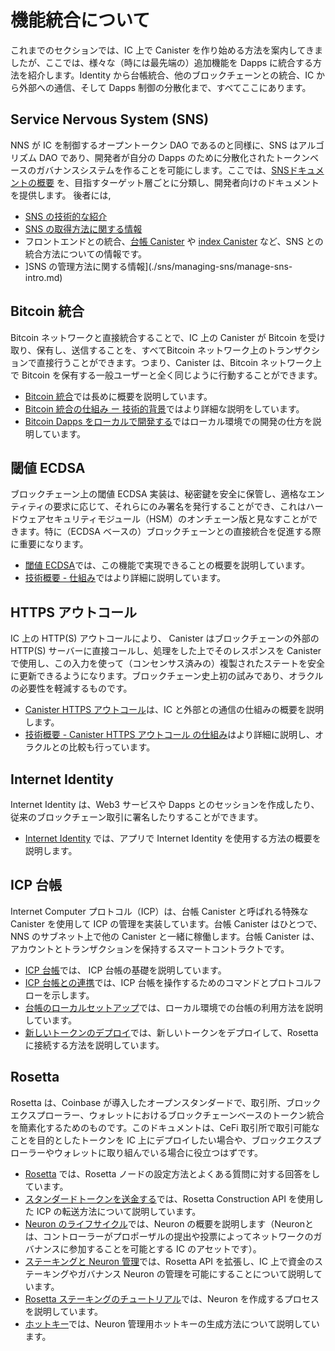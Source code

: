 # 機能統合について

これまでのセクションでは、IC 上で Canister を作り始める方法を案内してきましたが、ここでは、様々な（時には最先端の）追加機能を Dapps に統合する方法を紹介します。Identity から台帳統合、他のブロックチェーンとの統合、IC から外部への通信、そして Dapps 制御の分散化まで、すべてここにあります。

## Service Nervous System (SNS)
NNS が IC を制御するオープントークン DAO であるのと同様に、SNS はアルゴリズム DAO であり、開発者が自分の Dapps のために分散化されたトークンベースのガバナンスシステムを作ることを可能にします。ここでは、[SNSドキュメントの概要](./sns/index.md) を、目指すターゲット層ごとに分類し、開発者向けのドキュメントを提供します。
後者には,

* [SNS の技術的な紹介](./sns/sns-intro.md)
* [SNS の取得方法に関する情報](./sns/get-sns/get-sns-intro.md)
* フロントエンドとの統合、[台帳 Canister](./sns/integrate-sns/ledger-integration.md) や [index Canister](./sns/integrate-sns/index-integration.md) など、SNS との統合方法についての情報です。
* ]SNS の管理方法に関する情報](./sns/managing-sns/manage-sns-intro.md)

## Bitcoin 統合
Bitcoin ネットワークと直接統合することで、IC 上の Canister が Bitcoin を受け取り、保有し、送信することを、すべてBitcoin ネットワーク上のトランザクションで直接行うことができます。つまり、Canister は、Bitcoin ネットワーク上で Bitcoin を保有する一般ユーザーと全く同じように行動することができます。

* [Bitcoin 統合](./bitcoin/index.md)では長めに概要を説明しています。
* [Bitcoin 統合の仕組み ー 技術的背景](./bitcoin/bitcoin-how-it-works.md)ではより詳細な説明をしています。
* [Bitcoin Dapps をローカルで開発する](./bitcoin/local-development.md)ではローカル環境での開発の仕方を説明しています。

## 閾値 ECDSA
ブロックチェーン上の閾値 ECDSA 実装は、秘密鍵を安全に保管し、適格なエンティティの要求に応じて、それらにのみ署名を発行することができ、これはハードウェアセキュリティモジュール（HSM）のオンチェーン版と見なすことができます。特に（ECDSA ベースの）ブロックチェーンとの直接統合を促進する際に重要になります。

* [閾値 ECDSA](./t-ecdsa/index.md)では、この機能で実現できることの概要を説明しています。
* [技術概要 - 仕組み](./t-ecdsa/t-ecdsa-how-it-works.md)ではより詳細に説明しています。

## HTTPS アウトコール
IC 上の HTTP(S) アウトコールにより、 Canister はブロックチェーンの外部の HTTP(S) サーバーに直接コールし、処理をした上でそのレスポンスを Canister で使用し、この入力を使って（コンセンサス済みの）複製されたステートを安全に更新できるようになります。ブロックチェーン史上初の試みであり、オラクルの必要性を軽減するものです。

* [Canister HTTPS アウトコール](./http_requests/index.md)は、IC と外部との通信の仕組みの概要を説明します。
* [技術概要 - Canister HTTPS アウトコール の仕組み](./http_requests/http_requests-how-it-works.md)はより詳細に説明し、オラクルとの比較も行っています。

## Internet Identity
Internet Identity は、Web3 サービスや Dapps とのセッションを作成したり、従来のブロックチェーン取引に署名したりすることができます。
* [Internet Identity](./internet-identity/integrate-identity.md) では、アプリで Internet Identity を使用する方法の概要を説明します。

## ICP 台帳
Internet Computer プロトコル（ICP）は、台帳 Canister と呼ばれる特殊な Canister を使用して ICP の管理を実装しています。台帳 Canister はひとつで、NNS のサブネット上で他の Canister と一緒に稼働します。台帳 Canister は、アカウントとトランザクションを保持するスマートコントラクトです。 

* [ICP 台帳](./ledger/index.md)では、 ICP 台帳の基礎を説明しています。
* [ICP 台帳との連携](./ledger/interact-with-ledger.md)では、ICP 台帳を操作するためのコマンドとプロトコルフローを示します。
* [台帳のローカルセットアップ](./ledger/ledger-local-setup.md)では、ローカル環境での台帳の利用方法を説明しています。
* [新しいトークンのデプロイ](./ledger/deploy-new-token.md)では、新しいトークンをデプロイして、Rosetta に接続する方法を説明しています。

## Rosetta
Rosetta は、Coinbase が導入したオープンスタンダードで、取引所、ブロックエクスプローラー、ウォレットにおけるブロックチェーンベースのトークン統合を簡素化するためのものです。このドキュメントは、CeFi 取引所で取引可能なことを目的としたトークンを IC 上にデプロイしたい場合や、ブロックエクスプローラーやウォレットに取り組んでいる場合に役立つはずです。

* [Rosetta](./rosetta/index.md) では、Rosetta ノードの設定方法とよくある質問に対する回答をしています。
* [スタンダードトークンを送金する](./rosetta/transfers.md)では、Rosetta Construction API を使用した ICP の転送方法について説明しています。
* [Neuron のライフサイクル](./rosetta/neuron-lifecycle.md)では、Neuron の概要を説明します（Neuronとは、コントローラーがプロポーザルの提出や投票によってネットワークのガバナンスに参加することを可能とする IC のアセットです）。
* [ステーキングと Neuron 管理](./rosetta/staking-support.md)では、Rosetta API を拡張し、IC 上で資金のステーキングやガバナンス Neuron の管理を可能にすることについて説明しています。
* [Rosetta ステーキングのチュートリアル](./rosetta/staking-tutorial.md)では、Neuron を作成するプロセスを説明しています。
* [ホットキー](./rosetta/hotkeys.md)では、Neuron 管理用ホットキーの生成方法について説明しています。

<!--
# Functionality Integrations

While previous sections guide you to start building canisters on the IC, here you can see how to integrate various (sometimes advanced) extra functionality to your dapp. From identity to ledger integrations, to integrating with other blockchains, to communicating from the IC to the outside world, and even decentralizing control of your dapp, it's all here.

## Service Nervous System (SNS)
Similar to how the NNS is the open tokenized DAO that controls the IC, SNSs are algorithmic DAOs that allow developers to create decentralized, token-based governance systems for their dapps. This section provides an [overview of the SNS documentation](./sns/index.md), sorted by the target group that it aims at, and then provides the documentation aimed at developers.
The latter contains

* [A technical introduction to the SNS](./sns/sns-intro.md)
* [Information on how to get an SNS](./sns/get-sns/get-sns-intro.md)
* Information on how to integrate with an SNS, including frontend integration and integration with the [ledger canister](./sns/integrate-sns/ledger-integration.md) and [index canister](./sns/integrate-sns/index-integration.md)
* [Information on how to manage an SNS](./sns/managing-sns/manage-sns-intro.md)

## Bitcoin Integration
Integrate directly with the Bitcoin network allowing canisters on the IC to receive, hold, and send Bitcoin, all directly with transactions on the Bitcoin network. I.e., canisters can act exactly like regular users holding bitcoin on the Bitcoin network.

* [Bitcoin Integration](./bitcoin/index.md) gives a longer overview
* [How it works](./bitcoin/bitcoin-how-it-works.md) dives further into the details
* [local development](./bitcoin/local-development.md) contains a tutorial showing how to experiment locally

## Threshold ECDSA
A threshold ECDSA implementation on a blockchain can be viewed as the on-chain pendant to a hardware security module (HSM) that stores private keys securely and issues signatures on request of the eligible entities, and only to those. It is particularly important to facilitate direct integration with (ECDSA-based) blockchains.

* [Threshold ECDSA](./t-ecdsa/index.md) gives an overview of what can be achieved with this feature
* See [How it works](./t-ecdsa/t-ecdsa-how-it-works.md) to dive further into the details

## HTTPS Outcalls
HTTP(S) outcalls on the IC enable canisters to directly make calls to HTTP(S) servers external to the blockchain and use the response in the further processing of the canister such that the replicated state can safely be updated using those inputs. A first in blockchain history, and alleviates the need for oracles.
* [HTTPS outcalls](./http_requests/index.md) gives an overview of how the IC can communicate with the world outside
* [How it works](./http_requests/http_requests-how-it-works.md) to dive further into the details and gives a comparison against oracles

## Internet Identity
Internet Identity allows users to create sessions with Web3 services and dapps, and sign traditional blockchain transactions.
* [Internet Identity](./internet-identity/integrate-identity.md) gives an overview of how to use internet identity in your app

## ICP Ledger
The Internet Computer Protocol (ICP) implements management of ICP using a specialized canister, called the ledger canister. There is a single ledger canister which runs alongside other canisters on the NNS subnet. The ledger canister is a smart contract that holds accounts and transactions. 

* [Ledger overview](./ledger/index.md) to get a view of the ICP ledger basics
* [Interact](./ledger/interact-with-ledger.md) shows the commands and protocol flows to interact with the ICP ledger
* [Local Setup](./ledger/ledger-local-setup.md) shows how to experiment with the ledger in your local environment
* [Deploy New Token](./ledger/deploy-new-token.md) describes how to deploy a new token and connect to Rosetta

## Rosetta
Rosetta is an open standard introduced by Coinbase to simplify the integration of blockchain-based tokens in exchanges, block explorers, and wallets. This documentation might help if you want to deploy a token on the IC that aims to be tradable on CeFi exchanges or if you are working on a block explorer or wallet.
* The [Rosetta page](./rosetta/index.md) describes how to set up a Rosetta node and answers some FAQs
* [transfers](./rosetta/transfers.md) details how to transfer ICP using the Rosetta Construction API
* [neuron lifecycle](./rosetta/neuron-lifecycle.md) gives an overview of neurons (IC assets allowing controllers to participate in the governance of the network by submitting and voting on proposals)
* [staking support](./rosetta/staking-support.md) specifies extensions of the Rosetta API enabling staking funds and managing governance neurons on the IC
* [staking tutorial](./rosetta/staking-tutorial.md) walks through the process of creating a neuron
* [hotkeys](./rosetta/hotkeys.md) explains how to generate a hotkey for neuron management
